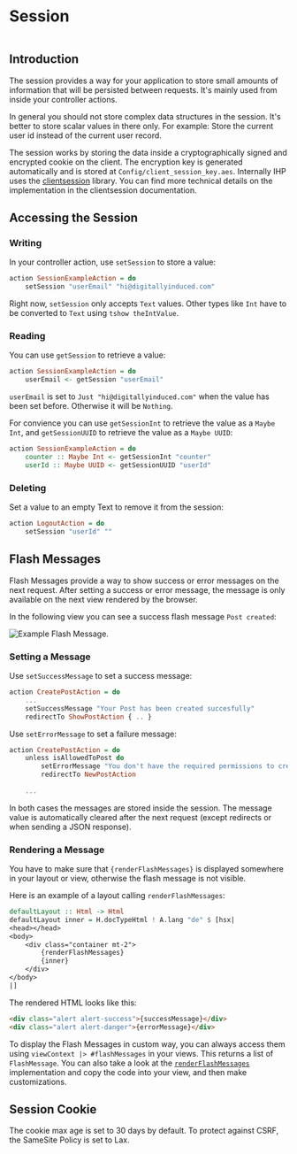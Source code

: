 # Session

```toc
```

## Introduction

The session provides a way for your application to store small amounts of information that will be persisted between requests. It's mainly used from inside your controller actions.

In general you should not store complex data structures in the session. It's better to store scalar values in there only. For example: Store the current user id instead of the current user record.

The session works by storing the data inside a cryptographically signed and encrypted cookie on the client. The encryption key is generated automatically and is stored at `Config/client_session_key.aes`. Internally IHP uses the [clientsession](https://hackage.haskell.org/package/clientsession-0.9.1.2/docs/Web-ClientSession.html) library. You can find more technical details on the implementation in the clientsession documentation.

## Accessing the Session

### Writing

In your controller action, use `setSession` to store a value:

```haskell
action SessionExampleAction = do
    setSession "userEmail" "hi@digitallyinduced.com"
```

Right now, `setSession` only accepts `Text` values. Other types like `Int` have to be converted to `Text` using `tshow theIntValue`.

### Reading

You can use `getSession` to retrieve a value:

```haskell
action SessionExampleAction = do
    userEmail <- getSession "userEmail"
```

`userEmail` is set to `Just "hi@digitallyinduced.com"` when the value has been set before. Otherwise it will be `Nothing`.

For convience you can use `getSessionInt` to retrieve the value as a `Maybe Int`, and `getSessionUUID` to retrieve the value as a `Maybe UUID`:

```haskell
action SessionExampleAction = do
    counter :: Maybe Int <- getSessionInt "counter"
    userId :: Maybe UUID <- getSessionUUID "userId"
```

### Deleting

Set a value to an empty Text to remove it from the session:

```haskell
action LogoutAction = do
    setSession "userId" ""
```

## Flash Messages

Flash Messages provide a way to show success or error messages on the next request. After setting a success or error message, the message is only available on the next view rendered by the browser.

In the following view you can see a success flash message `Post created`:

![Example Flash Message](images/first-project/index_view.png).

### Setting a Message

Use `setSuccessMessage` to set a success message:

```haskell
action CreatePostAction = do
    ...
    setSuccessMessage "Your Post has been created succesfully"
    redirectTo ShowPostAction { .. }
```

Use `setErrorMessage` to set a failure message:

```haskell
action CreatePostAction = do
    unless isAllowedToPost do
        setErrorMessage "You don't have the required permissions to create a post"
        redirectTo NewPostAction
    
    ...
```

In both cases the messages are stored inside the session. The message value is automatically cleared after the next request (except redirects or when sending a JSON response).

### Rendering a Message

You have to make sure that `{renderFlashMessages}` is displayed somewhere in your layout or view, otherwise the flash message is not visible.

Here is an example of a layout calling `renderFlashMessages`:

```haskell
defaultLayout :: Html -> Html
defaultLayout inner = H.docTypeHtml ! A.lang "de" $ [hsx|
<head></head>
<body>
    <div class="container mt-2">
        {renderFlashMessages}
        {inner}
    </div>
</body>
|]
```

The rendered HTML looks like this:

```html
<div class="alert alert-success">{successMessage}</div>
<div class="alert alert-danger">{errorMessage}</div>
```

To display the Flash Messages in custom way, you can always access them using `viewContext |> #flashMessages` in your views. This returns a list of `FlashMessage`. You can also take a look at the [`renderFlashMessages`](https://ihp.digitallyinduced.com/api-docs/IHP-ViewSupport.html#v:renderFlashMessages) implementation and copy the code into your view, and then make customizations.

## Session Cookie

The cookie max age is set to 30 days by default. To protect against CSRF, the SameSite Policy is set to Lax.

